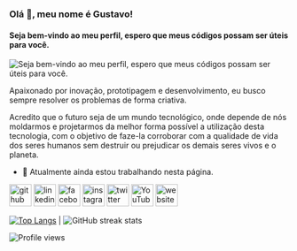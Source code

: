 ### Olá 👋, meu nome é Gustavo!
#### Seja bem-vindo ao meu perfil, espero que meus códigos possam ser úteis para você.
![Seja bem-vindo ao meu perfil, espero que meus códigos possam ser úteis para você.](https://philippe.bourgau.net/imgs/2015-08-19-mining-github-for-new-hires/github.png)

Apaixonado por inovação, prototipagem e desenvolvimento, eu busco sempre resolver os problemas de forma criativa.

Acredito que o futuro seja de um mundo tecnológico, onde depende de nós moldarmos e projetarmos da melhor forma possível a utilização desta tecnologia, com o objetivo de faze-la corroborar com a qualidade de vida dos seres humanos sem destruir ou prejudicar os demais seres vivos e o planeta. 

- 🔭 Atualmente ainda estou trabalhando nesta página.


[<img src='https://cdn.jsdelivr.net/npm/simple-icons@3.0.1/icons/github.svg' alt='github' height='40'>](https://github.com/gustavogino)  [<img src='https://cdn.jsdelivr.net/npm/simple-icons@3.0.1/icons/linkedin.svg' alt='linkedin' height='40'>](https://www.linkedin.com/in/gustavoscotton/)  [<img src='https://cdn.jsdelivr.net/npm/simple-icons@3.0.1/icons/facebook.svg' alt='facebook' height='40'>](https://www.facebook.com/gustavo.gino2)  [<img src='https://cdn.jsdelivr.net/npm/simple-icons@3.0.1/icons/instagram.svg' alt='instagram' height='40'>](https://www.instagram.com/gustavogino/)  [<img src='https://cdn.jsdelivr.net/npm/simple-icons@3.0.1/icons/twitter.svg' alt='twitter' height='40'>](https://twitter.com/gustavogino)  [<img src='https://cdn.jsdelivr.net/npm/simple-icons@3.0.1/icons/youtube.svg' alt='YouTube' height='40'>](https://www.youtube.com/channel/UCWLlQq6hJSrbnG7DSdSuYZg)  [<img src='https://cdn.jsdelivr.net/npm/simple-icons@3.0.1/icons/icloud.svg' alt='website' height='40'>](gustavogino.github.io)  

[![Top Langs](https://github-readme-stats.vercel.app/api/top-langs/?username=gustavogino)](https://github.com/anuraghazra/github-readme-stats)   |  ![GitHub streak stats](https://github-readme-streak-stats.herokuapp.com/?user=gustavogino)  

![Profile views](https://gpvc.arturio.dev/gustavogino)  
